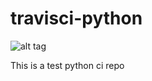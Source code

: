# travisci-python

![alt tag](https://travis-ci.org/sushant23/travisci-python.svg?branch=master)


This is a test python ci repo

